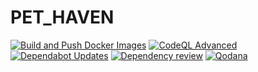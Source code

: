 # PET_HAVEN
[![Build and Push Docker Images](https://github.com/nongtiensonpro/PET_HAVEN/actions/workflows/docker-image.yml/badge.svg)](https://github.com/nongtiensonpro/PET_HAVEN/actions/workflows/docker-image.yml)
[![CodeQL Advanced](https://github.com/nongtiensonpro/PET_HAVEN/actions/workflows/codeql.yml/badge.svg)](https://github.com/nongtiensonpro/PET_HAVEN/actions/workflows/codeql.yml)
[![Dependabot Updates](https://github.com/nongtiensonpro/PET_HAVEN/actions/workflows/dependabot/dependabot-updates/badge.svg)](https://github.com/nongtiensonpro/PET_HAVEN/actions/workflows/dependabot/dependabot-updates)
[![Dependency review](https://github.com/nongtiensonpro/PET_HAVEN/actions/workflows/dependency-review.yml/badge.svg)](https://github.com/nongtiensonpro/PET_HAVEN/actions/workflows/dependency-review.yml)
[![Qodana](https://github.com/nongtiensonpro/PET_HAVEN/actions/workflows/qodana_code_quality.yml/badge.svg)](https://github.com/nongtiensonpro/PET_HAVEN/actions/workflows/qodana_code_quality.yml)

